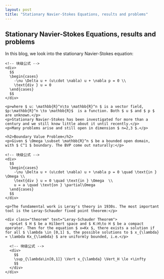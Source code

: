 ```yaml
---
layout: post
title: "Stationary Navier-Stokes Equations, results and problems"
---
```

<head>
  <meta charset="UTF-8">
  <meta name="viewport" content="width=device-width, initial-scale=1.0">
  <!-- 加载 KaTeX -->
  <link rel="stylesheet" href="https://cdn.jsdelivr.net/npm/katex@0.16.9/dist/katex.min.css">
  <script defer src="https://cdn.jsdelivr.net/npm/katex@0.16.9/dist/katex.min.js"></script>
  <script defer src="https://cdn.jsdelivr.net/npm/katex@0.16.9/dist/contrib/auto-render.min.js"
    onload="renderMathInElement(document.body, {
      delimiters: [
        { left: '$$', right: '$$', display: true },  // 块级公式
        { left: '$', right: '$', display: false }    // 行内公式
      ],
      throwOnError: false
    });">
  </script>
</head>
<body>
  <article>
    <h1>Stationary Navier-Stokes Equations, results and problems</h1>
    <p>In this blog, we look into the stationary Navier-Stokes equation:</p>

    <!-- 块级公式 -->
    <div>
      $$
      \begin{cases}
        -\nu \Delta u + (u\cdot \nabla) u + \nabla p = 0 \\
        \text{div } u = 0
      \end{cases}
      $$
    </div>

    <p>where $ u: \mathbb{R}^n\to \mathbb{R}^n $ is a vector field,  $p:\mathbb{R}^n \to \mathbb{R}$  is a function. Both $ u $ and $ p $ are unknown.</p>
    <p>Stationary Navier-Stokes has been investigated for more than a century and we still know little about it until recently.</p>
    <p>Many problems arise and still open in dimension $ n=2,3 $.</p>

    <h2>Boundary Value Problem</h2>
    <p>Given $ \Omega \subset \mathbb{R}^n $ be a bounded open domain, with $ C^1 $ boundary. The BVP come out naturally:</p>

    <!-- 块级公式 -->
    <div>
      $$
      \begin{cases}
        -\nu \Delta u + (u\cdot \nabla) u + \nabla p = 0 \quad \text{in } \Omega \\
        \text{div } u = 0 \quad \text{in } \Omega  \\
        u = a \quad \text{on } \partial\Omega
      \end{cases}
      $$
    </div>

    <p>The fundamental work is Leray's theory in 1930s. The most important tool is the Leray-Schauder fixed point theorem:</p>

    <div class="theorem" text="Leray-Schauder Theorem">
      <p>Let $ H $ be a Hilbert space and $ K:H\to H $ be a compact operator. Then for the equation $ x=Kx $, there exists a solution if for all $ \lambda \in [0,1] $, the possible solutions to $ x_{\lambda} = \lambda Kx_{\lambda} $ are uniformly bounded, i.e.</p>

      <!-- 块级公式 -->
      <div>
        $$
        \sup_{\lambda\in[0,1]} \Vert x_{\lambda} \Vert_H \le +\infty
        $$
      </div>
    </div>
  </article>
</body>
</html>